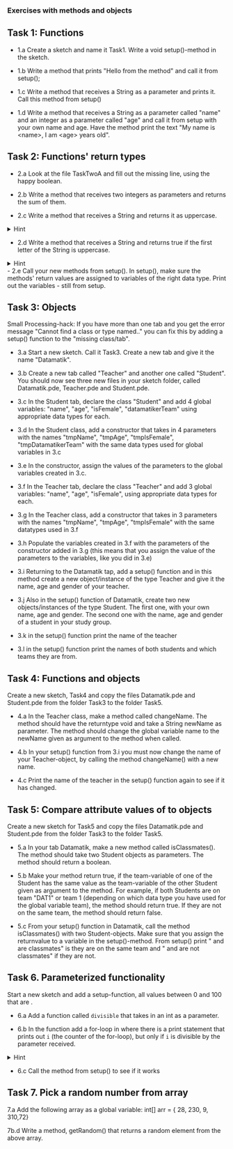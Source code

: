 ### Exercises with methods and objects 

## Task 1: Functions

 - 1.a Create a sketch and name it Task1. Write a void setup()-method in the sketch.

 - 1.b Write a method that prints "Hello from the method" and call it from setup();

 - 1.c Write a method that receives a String as a parameter and prints it. 
    Call this method from setup()

 - 1.d Write a method that receives a String as a parameter called "name" and an integer as a parameter called "age" and call it from setup with your own name and age. Have the method print the text "My name is \<name\>, I am \<age\> years old".

## Task 2: Functions' return types

- 2.a Look at the file TaskTwoA and fill out the missing line, using the happy boolean. 

- 2.b Write a method that receives two integers as parameters and returns the sum of them.

- 2.c Write a method that receives a String and returns it as uppercase. 
<details>
  <summary>Hint</summary>
  <p>Use the String-method ".toUpperCase()" on your String. Notice that toUpperCase() has a String as returntype </p>
</details>

- 2.d Write a method that receives a String and returns true if the first letter of the String is uppercase. 
<details>
  <summary>Hint</summary>
  <p>Use the String-method ".charAt(0)" and "Character.isUpperCase('a');" </p>
</details>
- 2.e Call your new methods from setup(). In setup(), make sure the methods' return values are assigned to variables of the right data type. Print out the variables - still from setup.



## Task 3: Objects
Small Processing-hack: If you have more than one tab and you get the error message "Cannot find a class or type named.." you can fix this by adding a setup() function to the "missing class/tab".


- 3.a Start a new sketch. Call it Task3. Create a new tab and give it the name "Datamatik".

- 3.b Create a new tab called "Teacher" and another one called "Student". You should now see three new files in your sketch folder, called Datamatik.pde, Teacher.pde and Student.pde.

- 3.c In the Student tab, declare the class "Student" and add 4 global variables: "name", "age", "isFemale", "datamatikerTeam" using appropriate data types for each.

- 3.d In the Student class, add a constructor that takes in 4 parameters with the names "tmpName", "tmpAge", "tmpIsFemale", "tmpDatamatikerTeam" with the same data types used for global variables in 3.c

- 3.e In the constructor, assign the values of the parameters to the global variables created in 3.c. 

- 3.f In the Teacher tab, declare the class "Teacher" and add 3 global variables: "name", "age", "isFemale", using appropriate data types for each.

- 3.g In the Teacher class, add a constructor that takes in 3 parameters with the names "tmpName", "tmpAge", "tmpIsFemale" with the same datatypes used in 3.f

- 3.h Populate the variables created in 3.f with the parameters of the constructor added in 3.g (this means that you assign the value of the parameters to the variables, like you did in 3.e)

- 3.i Returning to the Datamatik tap, add a setup() function and in this method create a new object/instance of the type Teacher and give it the name, age and gender of your teacher. 

- 3.j Also in the setup() function of Datamatik, create two new objects/instances of the type Student. The first one, with your own name, age and gender. The second one with the name, age and gender of a student in your study group. 

- 3.k in the setup() function print the name of the teacher

- 3.l in the setup() function print the names of both students and which teams they are from. 


## Task 4: Functions and objects
Create a new sketch, Task4 and copy the files Datamatik.pde and Student.pde from the folder Task3 to the folder Task5.

- 4.a In the Teacher class, make a method called changeName. The method should have the returntype void and take a String newName as parameter. The method should change the global variable name to the newName given as argument to the method when called. 
 
- 4.b In your setup() function from 3.i you must now change the name of your Teacher-object, by calling the method changeName() with a new name.

- 4.c Print the name of the teacher in the setup() function again to see if it has changed. 


## Task 5:  Compare attribute values of to objects
Create a new sketch for Task5 and copy the files Datamatik.pde and Student.pde from the folder Task3 to the folder Task5.

- 5.a In your tab Datamatik, make a new method called isClassmates(). The method should take two Student objects as parameters. The method  should return a boolean. 

- 5.b Make your method return true, if the team-variable of one of the Student has the same value as the team-variable of the other Student given as argument to the method. For example, if both Students are on team "DAT1" or team 1 (depending on which data type you have used for the global variable team), the method should return true. If they are not on the same team, the method should return false.

- 5.c From your setup() function in Datamatik, call the method isClassmates() with two Student-objects. Make sure that you assign the returnvalue to a variable in the setup()-method. From setup() print "<Student-name> and <Student-name> are classmates" is they are on the same team and "<Student-name> and <Student-name> are not classmates" if they are not. 


## Task 6. Parameterized functionality
 Start a new sketch and add a setup-function,  all values between 0 and 100 that are . 

- 6.a Add a function called <code>divisible</code> that takes in an int as a parameter.

- 6.b In the function add a for-loop in where there is a print statement that prints out <code>i</code> (the counter of the for-loop), but only if <code>i</code> is divisible by the parameter received.

<details>
  <summary>Hint</summary>
  <p>you need to use the % operator</p>
</details>

- 6.c Call the method from setup() to see if it works


## Task 7. Pick a random number from array

7.a Add the following array as a global variable: int[] arr = { 28, 230, 9, 310,72}

7b.d Write a method, getRandom() that returns a random element from the above array.




